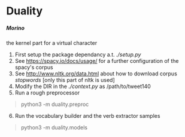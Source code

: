 # Duality
##### Morino
the kernel part for a virtual character

1. First setup the package dependancy a.t. _./setup.py_
2. See https://spacy.io/docs/usage/ for a further configuration of the spacy's corpus
3. See http://www.nltk.org/data.html about how to download corpus _stopwords_ [only this part of nltk is used]
4. Modify the DIR in the _./context.py_ as /path/to/tweet140
5. Run a rough preprocessor
>  python3 -m duality.preproc
6. Run the vocabulary builder and the verb extractor samples
>  python3 -m duality.models
